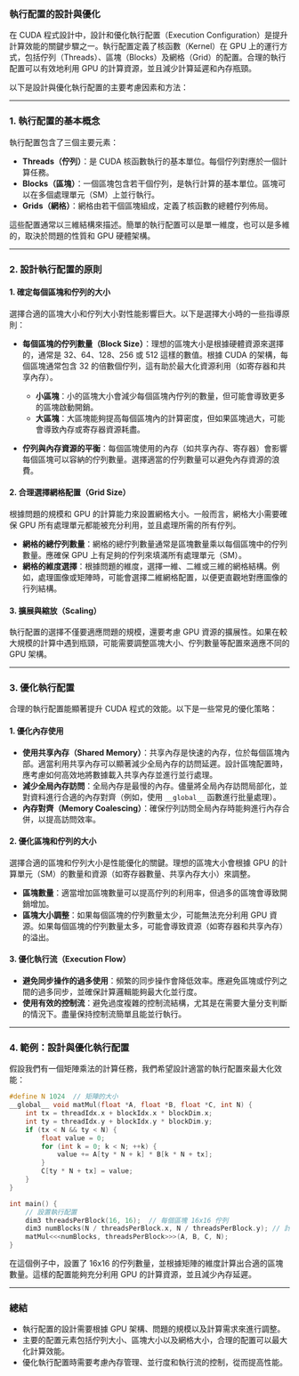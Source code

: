 ### 執行配置的設計與優化

在 CUDA 程式設計中，設計和優化執行配置（Execution Configuration）是提升計算效能的關鍵步驟之一。執行配置定義了核函數（Kernel）在 GPU 上的運行方式，包括佇列（Threads）、區塊（Blocks）及網格（Grid）的配置。合理的執行配置可以有效地利用 GPU 的計算資源，並且減少計算延遲和內存瓶頸。

以下是設計與優化執行配置的主要考慮因素和方法：

---

### **1. 執行配置的基本概念**

執行配置包含了三個主要元素：
- **Threads（佇列）**：是 CUDA 核函數執行的基本單位。每個佇列對應於一個計算任務。
- **Blocks（區塊）**：一個區塊包含若干個佇列，是執行計算的基本單位。區塊可以在多個處理單元（SM）上並行執行。
- **Grids（網格）**：網格由若干個區塊組成，定義了核函數的總體佇列佈局。

這些配置通常以三維結構來描述。簡單的執行配置可以是單一維度，也可以是多維的，取決於問題的性質和 GPU 硬體架構。

---

### **2. 設計執行配置的原則**

#### **1. 確定每個區塊和佇列的大小**

選擇合適的區塊大小和佇列大小對性能影響巨大。以下是選擇大小時的一些指導原則：

- **每個區塊的佇列數量（Block Size）**：理想的區塊大小是根據硬體資源來選擇的，通常是 32、64、128、256 或 512 這樣的數值。根據 CUDA 的架構，每個區塊通常包含 32 的倍數個佇列，這有助於最大化資源利用（如寄存器和共享內存）。
  - **小區塊**：小的區塊大小會減少每個區塊內佇列的數量，但可能會導致更多的區塊啟動開銷。
  - **大區塊**：大區塊能夠提高每個區塊內的計算密度，但如果區塊過大，可能會導致內存或寄存器資源耗盡。

- **佇列與內存資源的平衡**：每個區塊使用的內存（如共享內存、寄存器）會影響每個區塊可以容納的佇列數量。選擇適當的佇列數量可以避免內存資源的浪費。

#### **2. 合理選擇網格配置（Grid Size）**

根據問題的規模和 GPU 的計算能力來設置網格大小。一般而言，網格大小需要確保 GPU 所有處理單元都能被充分利用，並且處理所需的所有佇列。

- **網格的總佇列數量**：網格的總佇列數量通常是區塊數量乘以每個區塊中的佇列數量。應確保 GPU 上有足夠的佇列來填滿所有處理單元（SM）。
- **網格的維度選擇**：根據問題的維度，選擇一維、二維或三維的網格結構。例如，處理圖像或矩陣時，可能會選擇二維網格配置，以便更直觀地對應圖像的行列結構。

#### **3. 擴展與縮放（Scaling）**

執行配置的選擇不僅要適應問題的規模，還要考慮 GPU 資源的擴展性。如果在較大規模的計算中遇到瓶頸，可能需要調整區塊大小、佇列數量等配置來適應不同的 GPU 架構。

---

### **3. 優化執行配置**

合理的執行配置能顯著提升 CUDA 程式的效能。以下是一些常見的優化策略：

#### **1. 優化內存使用**

- **使用共享內存（Shared Memory）**：共享內存是快速的內存，位於每個區塊內部。適當利用共享內存可以顯著減少全局內存的訪問延遲。設計區塊配置時，應考慮如何高效地將數據載入共享內存並進行並行處理。
- **減少全局內存訪問**：全局內存是最慢的內存。儘量將全局內存訪問局部化，並對資料進行合適的內存對齊（例如，使用 `__global__` 函數進行批量處理）。
- **內存對齊（Memory Coalescing）**：確保佇列訪問全局內存時能夠進行內存合併，以提高訪問效率。

#### **2. 優化區塊和佇列的大小**

選擇合適的區塊和佇列大小是性能優化的關鍵。理想的區塊大小會根據 GPU 的計算單元（SM）的數量和資源（如寄存器數量、共享內存大小）來調整。

- **區塊數量**：適當增加區塊數量可以提高佇列的利用率，但過多的區塊會導致開銷增加。
- **區塊大小調整**：如果每個區塊的佇列數量太少，可能無法充分利用 GPU 資源。如果每個區塊的佇列數量太多，可能會導致資源（如寄存器和共享內存）的溢出。

#### **3. 優化執行流（Execution Flow）**

- **避免同步操作的過多使用**：頻繁的同步操作會降低效率。應避免區塊或佇列之間的過多同步，並確保計算邏輯能夠最大化並行度。
- **使用有效的控制流**：避免過度複雜的控制流結構，尤其是在需要大量分支判斷的情況下。盡量保持控制流簡單且能並行執行。

---

### **4. 範例：設計與優化執行配置**

假設我們有一個矩陣乘法的計算任務，我們希望設計適當的執行配置來最大化效能：

```cpp
#define N 1024  // 矩陣的大小
__global__ void matMul(float *A, float *B, float *C, int N) {
    int tx = threadIdx.x + blockIdx.x * blockDim.x;
    int ty = threadIdx.y + blockIdx.y * blockDim.y;
    if (tx < N && ty < N) {
        float value = 0;
        for (int k = 0; k < N; ++k) {
            value += A[ty * N + k] * B[k * N + tx];
        }
        C[ty * N + tx] = value;
    }
}

int main() {
    // 設置執行配置
    dim3 threadsPerBlock(16, 16);  // 每個區塊 16x16 佇列
    dim3 numBlocks(N / threadsPerBlock.x, N / threadsPerBlock.y); // 計算所需區塊數量
    matMul<<<numBlocks, threadsPerBlock>>>(A, B, C, N);
}
```

在這個例子中，設置了 16x16 的佇列數量，並根據矩陣的維度計算出合適的區塊數量。這樣的配置能夠充分利用 GPU 的計算資源，並且減少內存延遲。

---

### **總結**

- 執行配置的設計需要根據 GPU 架構、問題的規模以及計算需求來進行調整。
- 主要的配置元素包括佇列大小、區塊大小以及網格大小，合理的配置可以最大化計算效能。
- 優化執行配置時需要考慮內存管理、並行度和執行流的控制，從而提高性能。